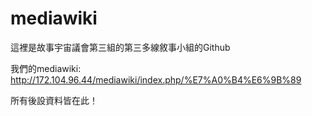 # mediawiki

這裡是故事宇宙議會第三組的第三多線敘事小組的Github

我們的mediawiki: http://172.104.96.44/mediawiki/index.php/%E7%A0%B4%E6%9B%89

所有後設資料皆在此！
